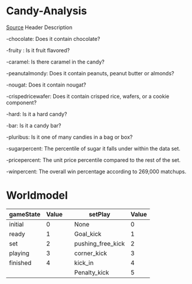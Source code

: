 # Candy-Analysis

[Source](https://github.com/fivethirtyeight/data/blob/master/candy-power-ranking/candy-data.csv)
Header	Description

  -chocolate:	Does it contain chocolate?
  
  -fruity	:   Is it fruit flavored?
  
  -caramel: 	Is there caramel in the candy?
  
  -peanutalmondy:	Does it contain peanuts, peanut butter or almonds?
  
  -nougat:	Does it contain nougat?
  
  -crispedricewafer:	Does it contain crisped rice, wafers, or a cookie component?
  
  -hard:	Is it a hard candy?
  
  -bar:	Is it a candy bar?
  
  -pluribus:	Is it one of many candies in a bag or box?
  
  -sugarpercent:	The percentile of sugar it falls under within the data set.
  
  -pricepercent:	The unit price percentile compared to the rest of the set.
  
  -winpercent:	The overall win percentage according to 269,000 matchups.





# Worldmodel

| gameState | Value |    | setPlay            | Value |
|-----------|-------|----|--------------------|-------|
| initial   | 0     |    | None               | 0     |
| ready     | 1     |    | Goal_kick          | 1     |
| set       | 2     |    | pushing_free_kick  | 2     |
| playing   | 3     |    | corner_kick        | 3     |
| finished  | 4     |    | kick_in            | 4     |
|           |       |    | Penalty_kick       | 5     |
